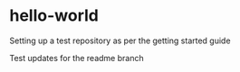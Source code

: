 # hello-world
Setting up a test repository as per the getting started guide

Test updates for the readme branch
